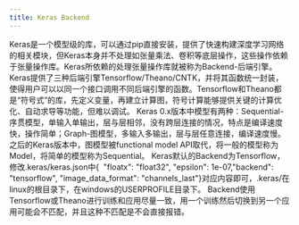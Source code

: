 ```yaml
---
title: Keras Backend
---
```


Keras是一个模型级的库，可以通过pip直接安装，提供了快速构建深度学习网络的相关模块，但Keras本身并不处理如张量乘法、卷积等底层操作，这些操作依赖于张量操作库。Keras所依赖的处理张量操作库就被称为Backend-后端引擎。 Keras提供了三种后端引擎Tensorflow/Theano/CNTK，并将其函数统一封装，使得用户可以以同一个接口调用不同后端引擎的函数。Tensorflow和Theano都是“符号式”的库，先定义变量，再建立计算图，符号计算能够提供关键的计算优化、自动求导等功能，但难以调试。 Keras 0.x版本中模型有两种：Sequential-序贯模型，单输入单输出，层与层相邻，没有跨层连接的情况，特点是编译速度快，操作简单；Graph-图模型，多输入多输出，层与层任意连接，编译速度慢。之后的Keras版本中，图模型被functional model API取代，将一般的模型称为Model，将简单的模型称为Sequential。 Keras默认的Backend为Tensorflow，修改.keras/keras.json中{  "floatx": "float32", "epsilon": 1e-07,"backend": "tensorflow", "image\_data\_format": "channels_last"}对应内容即可，.keras/在linux的根目录下，在windows的USERPROFILE目录下。 Backend使用Tensorflow或Theano进行训练和应用尽量一致，用一个训练然后切换到另一个应用可能会不匹配，并且这种不匹配是不会直接报错。